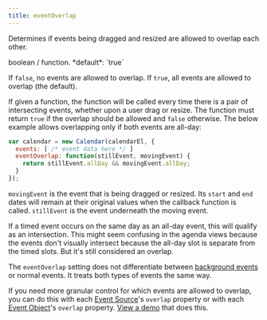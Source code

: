 ```yaml
---
title: eventOverlap
---
```


Determines if events being dragged and resized are allowed to overlap each other.

<div class='spec' markdown='1'>
boolean / function. *default*: `true`
</div>

If `false`, no events are allowed to overlap. If `true`, all events are allowed to overlap (the default).

If given a function, the function will be called every time there is a pair of intersecting events, whether upon a user drag or resize. The function must return `true` if the overlap should be allowed and `false` otherwise. The below example allows overlapping only if both events are all-day:

```js
var calendar = new Calendar(calendarEl, {
  events: [ /* event data here */ ]
  eventOverlap: function(stillEvent, movingEvent) {
    return stillEvent.allDay && movingEvent.allDay;
  }
});
```

`movingEvent` is the event that is being dragged or resized. Its `start` and `end` dates will remain at their original values when the callback function is called. `stillEvent` is the event underneath the moving event.

If a timed event occurs on the same day as an all-day event, this will qualify as an intersection. This might seem confusing in the agenda views because the events don't visually intersect because the all-day slot is separate from the timed slots. But it's still considered an overlap.

The `eventOverlap` setting does not differentiate between [background events](background-events) or normal events. It treats both types of events the same way.

If you need more granular control for which events are allowed to overlap, you can do this with each [Event Source](event-source-object)'s `overlap` property or with each [Event Object](event-object)'s `overlap` property. [View a demo](event-constraint-demo) that does this.
